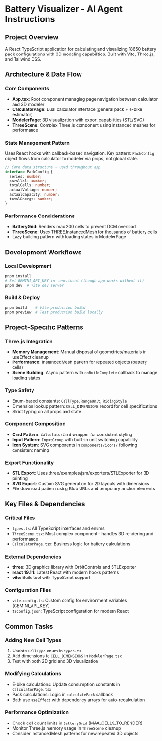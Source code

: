 # Battery Visualizer - AI Agent Instructions

## Project Overview
A React TypeScript application for calculating and visualizing 18650 battery pack configurations with 3D modeling capabilities. Built with Vite, Three.js, and Tailwind CSS.

## Architecture & Data Flow

### Core Components
- **App.tsx**: Root component managing page navigation between calculator and 3D modeler
- **CalculatorPage**: Dual calculator interface (general pack + e-bike estimator) 
- **ModelerPage**: 3D visualization with export capabilities (STL/SVG)
- **ThreeScene**: Complex Three.js component using instanced meshes for performance

### State Management Pattern
Uses React hooks with callback-based navigation. Key pattern: `PackConfig` object flows from calculator to modeler via props, not global state.

```typescript
// Core data structure - used throughout app
interface PackConfig {
  series: number;
  parallel: number; 
  totalCells: number;
  actualVoltage: number;
  actualCapacity: number;
  totalEnergy: number;
}
```

### Performance Considerations
- **BatteryGrid**: Renders max 200 cells to prevent DOM overload
- **ThreeScene**: Uses THREE.InstancedMesh for thousands of battery cells
- Lazy building pattern with loading states in ModelerPage

## Development Workflows

### Local Development
```bash
pnpm install
# Set GEMINI_API_KEY in .env.local (though app works without it)
pnpm dev  # Vite dev server
```

### Build & Deploy
```bash
pnpm build    # Vite production build
pnpm preview  # Test production build locally
```

## Project-Specific Patterns

### Three.js Integration
- **Memory Management**: Manual disposal of geometries/materials in useEffect cleanup
- **Performance**: InstancedMesh pattern for repeated objects (battery cells)
- **Scene Building**: Async pattern with `onBuildComplete` callback to manage loading states

### Type Safety
- Enum-based constants: `CellType`, `RangeUnit`, `RidingStyle`
- Dimension lookup pattern: `CELL_DIMENSIONS` record for cell specifications
- Strict typing on all props and state

### Component Composition
- **Card Pattern**: `CalculatorCard` wrapper for consistent styling
- **Input Pattern**: `InputGroup` with built-in unit switching capability
- **Icon System**: SVG components in `components/icons/` following consistent naming

### Export Functionality
- **STL Export**: Uses three/examples/jsm/exporters/STLExporter for 3D printing
- **SVG Export**: Custom SVG generation for 2D layouts with dimensions
- File download pattern using Blob URLs and temporary anchor elements

## Key Files & Dependencies

### Critical Files
- `types.ts`: All TypeScript interfaces and enums
- `ThreeScene.tsx`: Most complex component - handles 3D rendering and performance
- `CalculatorPage.tsx`: Business logic for battery calculations

### External Dependencies
- **three**: 3D graphics library with OrbitControls and STLExporter
- **react 19.1.1**: Latest React with modern hooks patterns
- **vite**: Build tool with TypeScript support

### Configuration Files
- `vite.config.ts`: Custom config for environment variables (GEMINI_API_KEY)
- `tsconfig.json`: TypeScript configuration for modern React

## Common Tasks

### Adding New Cell Types
1. Update `CellType` enum in `types.ts`
2. Add dimensions to `CELL_DIMENSIONS` in `ModelerPage.tsx`
3. Test with both 2D grid and 3D visualization

### Modifying Calculations
- E-bike calculations: Update consumption constants in `CalculatorPage.tsx`
- Pack calculations: Logic in `calculatePack` callback
- Both use `useEffect` with dependency arrays for auto-recalculation

### Performance Optimization
- Check cell count limits in `BatteryGrid` (MAX_CELLS_TO_RENDER)
- Monitor Three.js memory usage in `ThreeScene` cleanup
- Consider InstancedMesh patterns for new repeated 3D objects
